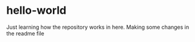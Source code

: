 # hello-world
Just learning how the repository works in here.
Making some changes in the readme file
